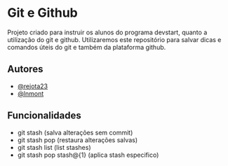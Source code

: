 # Git e Github

Projeto criado para instruir os alunos do programa devstart, quanto a utilização do git e github. Utilizaremos este repositório para salvar dicas e comandos úteis do git e também da plataforma github.


## Autores

- [@rejota23](https://www.github.com/rejota23)
- [@lnmont](https://www.github.com/lnmont)


## Funcionalidades

- git stash (salva alterações sem commit)
- git stash pop (restaura alterações salvas)
- git stash list (list stashes)
- git stash pop stash@{1} (aplica stash especifico)